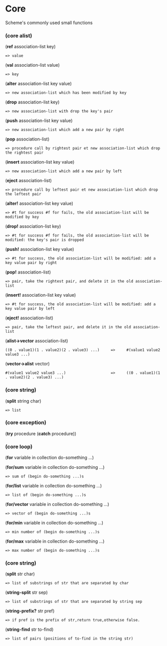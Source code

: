 # Core
Scheme's commonly used small functions


### (core alist)

(**ref** association-list key)

`=> value`

(**val** association-list value)

`=> key`

(**alter** association-list key value)

`=> new association-list which has been modified by key`

(**drop** association-list key)

`=> new association-list with drop the key's pair`

(**push** association-list key value)

`=> new association-list which add a new pair by right`

(**pop** association-list)

`=> procedure call by rightest pair et new association-list which drop the rightest pair`
       
(**insert** association-list key value)

`=> new association-list which add a new pair by left`
       
(**eject** association-list)

`=> procedure call by leftest pair et new association-list which drop the leftest pair`
        
(**alter!** association-list key value)

`=> #t for success #f for fails, the old association-list will be modified by key`
        
(**drop!** association-list key)

`=> #t for success #f for fails, the old association-list will be modified: the key's pair is dropped`
        
(**push!** association-list key value)

`=> #t for success, the old association-list will be modified: add a key value pair by right`
        
(**pop!** association-list)

`=> pair, take the rightest pair, and delete it in the old association-list`
        
(**insert!** association-list key value)

`=> #t for success, the old association-list will be modified: add a key value pair by left`
        
(**eject!** association-list)

`=> pair, take the leftest pair, and delete it in the old association-list`

(**alist->vector** association-list)	
		
`((0 . value1)(1 . value2)(2 . value3) ...)     =>     #(value1 value2 value3 ...)`

(**vector->alist** vector)	

`#(value1 value2 value3 ...)                    =>     ((0 . value1)(1 . value2)(2 . value3) ...)`	


### (core string)

(**split** string char)   

`=> list`

### (core exception)

(**try** procedure (**catch** procedure))

### (core loop)

(**for** variable in collection do-something ...)

(**for/sum** variable in collection do-something ...)

`=> sum of (begin do-something ...)s`

(**for/list** variable in collection do-something ...)

`=> list of (begin do-something ...)s`

(**for/vector** variable in collection do-something ...)

`=> vector of (begin do-something ...)s`

(**for/min** variable in collection do-something ...)

`=> min number of (begin do-something ...)s`

(**for/max** variable in collection do-something ...)

`=> max number of (begin do-something ...)s`

### (core string)

(**split** str char)

`=> list of substrings of str that are separated by char`

(**string-split** str sep)

`=> list of substrings of str that are separated by string sep`

(**string-prefix?** str pref)

`=> if pref is the prefix of str,return true,otherwise false.`

(**string-find** str to-find)

`=> list of pairs (positions of to-find in the string str)`
